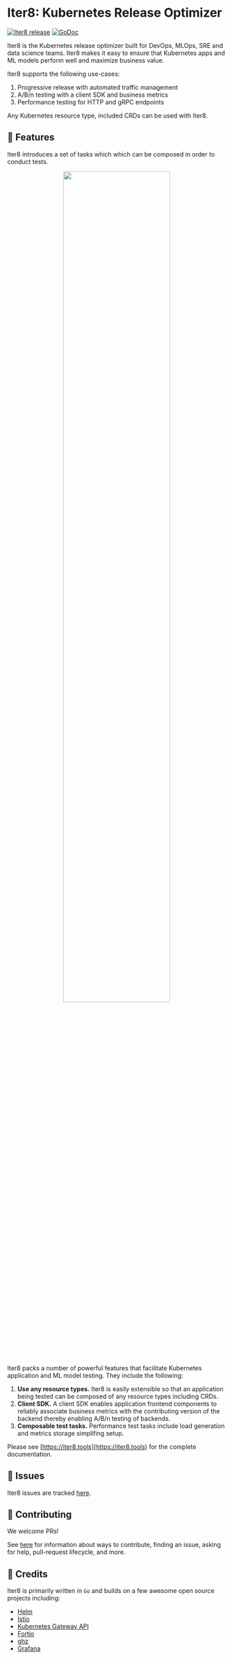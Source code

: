 # Iter8: Kubernetes Release Optimizer

[![Iter8 release](https://img.shields.io/github/v/release/iter8-tools/iter8?sort=semver)](https://github.com/iter8-tools/iter8/releases)
[![GoDoc](https://img.shields.io/static/v1?label=godoc&message=reference&color=blue)](https://pkg.go.dev/github.com/iter8-tools/iter8)

Iter8 is the Kubernetes release optimizer built for DevOps, MLOps, SRE and data science teams. Iter8 makes it easy to ensure that Kubernetes apps and ML models perform well and maximize business value. 

Iter8 supports the following use-cases:

1.  Progressive release with automated traffic management
2.  A/B/n testing with a client SDK and business metrics
3.  Performance testing for HTTP and gRPC endpoints

Any Kubernetes resource type, included CRDs can be used with Iter8.

## :rocket: Features

Iter8 introduces a set of tasks which which can be composed in order to conduct tests.

<p align='center'>
<img alt-text="Iter8 performance test" src="https://iter8-tools.github.io/docs/0.18/images/iter8-intro-dark.png" width="70%" />
</p>

Iter8 packs a number of powerful features that facilitate Kubernetes application and ML model testing. They include the following:

1.  **Use any resource types.** Iter8 is easily extensible so that an application being tested can be composed of any resource types including CRDs.
2. **Client SDK.** A client SDK enables application frontend components to reliably associate business metrics with the contributing version of the backend thereby enabling A/B/n testing of backends.
3. **Composable test tasks.** Performance test tasks include load generation and metrics storage simplifing setup.

Please see [https://iter8.tools](https://iter8.tools) for the complete documentation.

## :maple_leaf: Issues
Iter8 issues are tracked [here](https://github.com/iter8-tools/iter8/issues).

## :tada: Contributing
We welcome PRs!

See [here](CONTRIBUTING.md) for information about ways to contribute, finding an issue, asking for help, pull-request lifecycle, and more.

## :hibiscus: Credits
Iter8 is primarily written in `Go` and builds on a few awesome open source projects including:

- [Helm](https://helm.sh)
- [Istio](https://istio.io)
- [Kubernetes Gateway API](https://gateway-api.sigs.k8s.io/)
- [Fortio](https://github.com/fortio/fortio)
- [ghz](https://ghz.sh)
- [Grafana](https://grafana.com/)
